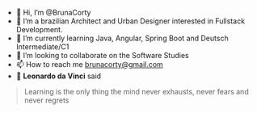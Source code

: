 - 👋 Hi, I’m @BrunaCorty
- 👀 I’m a brazilian Architect and Urban Designer interested in Fullstack Development.
- 🌱 I’m currently learning Java, Angular, Spring Boot and Deutsch Intermediate/C1
- 💞️ I’m looking to collaborate on the Software Studies
- 📫 How to reach me brunacorty@gmail.com
- 📒 **Leonardo da Vinci** said
> Learning is the only thing the mind never exhausts, never fears and never regrets
<!---
BrunaCorty/BrunaCorty is a ✨ special ✨ repository because its `README.md` (this file) appears on your GitHub profile.
You can click the Preview link to take a look at your changes.
--->
